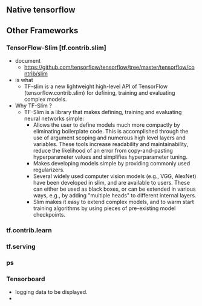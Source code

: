 ## Native tensorflow

## Other Frameworks 
### TensorFlow-Slim [tf.contrib.slim]
- document
    - https://github.com/tensorflow/tensorflow/tree/master/tensorflow/contrib/slim
- is what
    - TF-slim is a new lightweight high-level API of TensorFlow (tensorflow.contrib.slim) for defining, training and evaluating complex models. 
- Why TF-Slim ?
    - TF-Slim is a library that makes defining, training and evaluating neural networks simple:
        - Allows the user to define models much more compactly by eliminating boilerplate code. This is accomplished through the use of argument scoping and numerous high level layers and variables. These tools increase readability and maintainability, reduce the likelihood of an error from copy-and-pasting hyperparameter values and simplifies hyperparameter tuning.
        - Makes developing models simple by providing commonly used regularizers.
        - Several widely used computer vision models (e.g., VGG, AlexNet) have been developed in slim, and are available to users. These can either be used as black boxes, or can be extended in various ways, e.g., by adding "multiple heads" to different internal layers.
        - Slim makes it easy to extend complex models, and to warm start training algorithms by using pieces of pre-existing model checkpoints.
        

### tf.contrib.learn


### tf.serving


### ps

### Tensorboard
- logging data to be displayed.
-  
